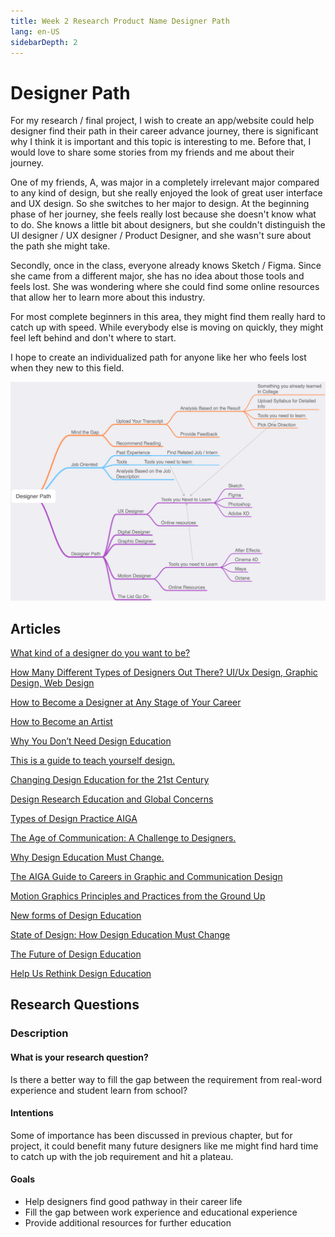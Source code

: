 ```yaml
---
title: Week 2 Research Product Name Designer Path
lang: en-US
sidebarDepth: 2
---
```


# Designer Path

For my research / final project, I wish to create an app/website could help designer find their path in their career advance journey, there is significant why I think it is important and this topic is interesting to me. Before that, I would love to share some stories from my friends and me about their journey. 

One of my friends, A, was major in a completely irrelevant major compared to any kind of design, but she really enjoyed the look of great user interface and UX design. So she switches to her major to design. At the beginning phase of her journey, she feels really lost because she doesn't know what to do. She knows a little bit about designers, but she couldn't distinguish the UI designer / UX designer / Product Designer, and she wasn't sure about the path she might take. 

Secondly, once in the class, everyone already knows Sketch / Figma. Since she came from a different major, she has no idea about those tools and feels lost. She was wondering where she could find some online resources that allow her to learn more about this industry. 

For most complete beginners in this area, they might find them really hard to catch up with speed. While everybody else is moving on quickly, they might feel left behind and don't where to start. 

I hope to create an individualized path for anyone like her who feels lost when they new to this field. 



![](https://raw.githubusercontent.com/irwinchyi/imgbed/master/img/Designer%20Path.png)



## Articles

[What kind of a designer do you want to be?](https://medium.com/@ashpodel/the-portrait-of-a-designer-6268987955ed)

[How Many Different Types of Designers Out There? UI/Ux Design, Graphic Design, Web Design](https://blog.sagipl.com/types-of-designers/)

[How to Become a Designer at Any Stage of Your Career](https://www.themuse.com/advice/how-to-become-a-designer-at-any-stage-of-your-career)

[How to Become an Artist](https://www.theartcareerproject.com/become/)

[Why You Don’t Need Design Education](https://www.toptal.com/designers/ux/design-education)

[This is a guide to teach yourself design.](https://www.karenx.com/blog/how-to-become-a-designer-without-going-to-design-school)

[Changing Design Education for the 21st Century](https://www.sciencedirect.com/science/article/pii/S2405872620300046)

[Design Research Education and Global Concerns](https://www.sciencedirect.com/science/article/pii/S2405872620300277)

[Types of Design Practice AIGA](https://www.aiga.org/aiga/content/tools-and-resources/student-resources/types-of-design-practice/)

[The Age of Communication: A Challenge to Designers.](https://doi.org/10.2307/1511657)

[Why Design Education Must Change.](https://www.core77.com/posts/17993/)

[The AIGA Guide to Careers in Graphic and Communication Design](https://www.perlego.com/book/718035/the-aiga-guide-to-careers-in-graphic-and-communication-design-pdf)

[Motion Graphics Principles and Practices from the Ground Up](https://www.perlego.com/book/395045/motion-graphics-principles-and-practices-from-the-ground-up-pdf)

[New forms of Design Education](https://www.sciencedirect.com/science/article/pii/S1877042812032715)

[State of Design: How Design Education Must Change](https://www.linkedin.com/pulse/20140325102438-12181762-state-of-design-how-design-education-must-change/)

[The Future of Design Education](https://jnd.org/the-future-of-design-education/)

[Help Us Rethink Design Education](https://www.futureofdesigneducation.org)



## Research Questions

### Description

#### What is your research question?

Is there a better way to fill the gap between the requirement from real-word experience and student learn from school? 

#### Intentions

Some of importance has been discussed in previous chapter, but for project, it could benefit many future designers like me might find hard time to catch up with the job requirement and hit a plateau. 

#### Goals

- Help designers find good pathway in their career life 
- Fill the gap between work experience and educational experience 
- Provide additional resources for further education 

